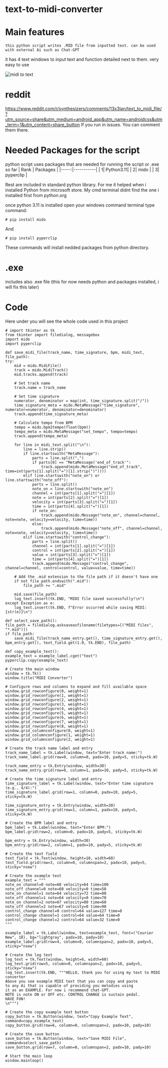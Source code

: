# text-to-midi-converter
# Main features
`this python script writes .MID file from inputted text. can be used with external Ai such as Chat-GPT`

it has 4 text windows to input text and function detailed next to them. very easy to use

![midi to text](https://github.com/potkolainen/text-to-midi/assets/135180930/4bf9aa96-6e3f-48dd-8c8e-a383a452ff7f)

# reddit

https://www.reddit.com/r/synthesizers/comments/13x3lan/text_to_midi_file/?utm_source=share&utm_medium=android_app&utm_name=androidcss&utm_term=1&utm_content=share_button
If you run in issues. You can comment them there. 

# Needed Packages for the script
python script uses packages that are needed for running the script or .exe so far
| Rank | Packages  |
|-----:|-----------|
|     1| Python3.11|
|     2| mido      |
|     3| pyperclip |

Rest are included in standard python library.
For me it helped when i installed Python from microsoft store. My cmd terminal didnt find the one i installed first from python.org

once python 3.11 is installed open your windows command terminal
type command:

    # pip install mido
    
And

    # pip install pyperclip
    
These commands will install nedded packages from python directory. 


# .exe
includes also .exe file (this for now needs python and packages installed, i will fix this later)

# Code
Here under you will see the whole code used in this project



    # import tkinter as tk
    from tkinter import filedialog, messagebox
    import mido
    import pyperclip

    def save_midi_file(track_name, time_signature, bpm, midi_text, file_path):
    try:
        mid = mido.MidiFile()
        track = mido.MidiTrack()
        mid.tracks.append(track)

        # Set track name
        track.name = track_name

        # Set time signature
        numerator, denominator = map(int, time_signature.split("/"))
        time_signature_meta = mido.MetaMessage("time_signature", numerator=numerator, denominator=denominator)
        track.append(time_signature_meta)

        # Calculate tempo from BPM
        tempo = mido.bpm2tempo(float(bpm))
        tempo_meta = mido.MetaMessage("set_tempo", tempo=tempo)
        track.append(tempo_meta)

        for line in midi_text.split("\n"):
            line = line.strip()
            if line.startswith("MetaMessage"):
                parts = line.split(",")
                if parts[0] == "MetaMessage('end_of_track'":
                    track.append(mido.MetaMessage("end_of_track", time=int(parts[1].split("=")[1].strip(")"))))
            elif line.startswith("note_on") or line.startswith("note_off"):
                parts = line.split()
                note_on = line.startswith("note_on")
                channel = int(parts[1].split("=")[1])
                note = int(parts[2].split("=")[1])
                velocity = int(parts[3].split("=")[1])
                time = int(parts[4].split("=")[1])
                if note_on:
                    track.append(mido.Message("note_on", channel=channel, note=note, velocity=velocity, time=time))
                else:
                    track.append(mido.Message("note_off", channel=channel, note=note, velocity=velocity, time=time))
            elif line.startswith("control_change"):
                parts = line.split()
                channel = int(parts[1].split("=")[1])
                control = int(parts[2].split("=")[1])
                value = int(parts[3].split("=")[1])
                time = int(parts[4].split("=")[1])
                track.append(mido.Message("control_change", channel=channel, control=control, value=value, time=time))

        # Add the .mid extension to the file path if it doesn't have one
        if not file_path.endswith(".mid"):
            file_path += ".mid"

        mid.save(file_path)
        log_text.insert(tk.END, "MIDI file saved successfully!\n")
    except Exception as e:
        log_text.insert(tk.END, f"Error occurred while saving MIDI: {str(e)}\n")

    def select_save_path():
    file_path = filedialog.asksaveasfilename(filetypes=[("MIDI files", "*.mid")])
    if file_path:
        save_midi_file(track_name_entry.get(), time_signature_entry.get(), bpm_entry.get(), text_field.get(1.0, tk.END), file_path)

    def copy_example_text():
    example_text = example_label.cget("text")
    pyperclip.copy(example_text)

    # Create the main window
    window = tk.Tk()
    window.title("MIDI Converter")

    # Configure rows and columns to expand and fill available space
    window.grid_rowconfigure(0, weight=1)
    window.grid_rowconfigure(1, weight=1)
    window.grid_rowconfigure(2, weight=1)
    window.grid_rowconfigure(3, weight=1)
    window.grid_rowconfigure(4, weight=1)
    window.grid_rowconfigure(5, weight=1)
    window.grid_rowconfigure(6, weight=1)
    window.grid_rowconfigure(7, weight=1)
    window.grid_rowconfigure(8, weight=1)
    window.grid_columnconfigure(0, weight=1)
    window.grid_columnconfigure(1, weight=1)
    window.grid_columnconfigure(2, weight=1)

    # Create the track name label and entry
    track_name_label = tk.Label(window, text="Enter track name:")
    track_name_label.grid(row=0, column=0, padx=10, pady=5, sticky=tk.W)

    track_name_entry = tk.Entry(window, width=30)
    track_name_entry.grid(row=0, column=1, padx=10, pady=5, sticky=tk.W)

    # Create the time signature label and entry
    time_signature_label = tk.Label(window, text="Enter time signature (e.g., 4/4):")
    time_signature_label.grid(row=1, column=0, padx=10, pady=5, sticky=tk.W)

    time_signature_entry = tk.Entry(window, width=30)
    time_signature_entry.grid(row=1, column=1, padx=10, pady=5, sticky=tk.W)

    # Create the BPM label and entry
    bpm_label = tk.Label(window, text="Enter BPM:")
    bpm_label.grid(row=2, column=0, padx=10, pady=5, sticky=tk.W)

    bpm_entry = tk.Entry(window, width=30)
    bpm_entry.grid(row=2, column=1, padx=10, pady=5, sticky=tk.W)

    # Create the text field
    text_field = tk.Text(window, height=10, width=60)
    text_field.grid(row=3, column=0, columnspan=2, padx=10, pady=5, sticky="nsew")

    # Create the example text
    example_text = """
    note_on channel=0 note=60 velocity=64 time=100
    note_off channel=0 note=60 velocity=0 time=50
    note_on channel=1 note=64 velocity=72 time=80
    note_off channel=1 note=64 velocity=0 time=70
    note_on channel=2 note=67 velocity=80 time=60
    note_off channel=2 note=67 velocity=0 time=90
    control_change channel=0 control=64 value=127 time=0
    control_change channel=1 control=64 value=64 time=0
    control_change channel=2 control=64 value=32 time=0
    """

    example_label = tk.Label(window, text=example_text, font=("Courier New", 10), bg="lightgray", padx=10, pady=10)
    example_label.grid(row=4, column=0, columnspan=2, padx=10, pady=5, sticky="nsew")

    # Create the log text
    log_text = tk.Text(window, height=6, width=60)
    log_text.grid(row=5, column=0, columnspan=2, padx=10, pady=5, sticky="nsew")
    log_text.insert(tk.END, """HELLO, thank you for using my text to MIDI converter
    Above you see example MIDI text that you can copy and paste
    to any Ai that is capable of providing you melodies using
    it as an EXAMPLE. For now i recommend chat-GPT.
    NOTE is note ON or OFF etc. CONTROL CHANGE is sustain pedal.
    HAVE FUN!
    \n""")

    # Create the copy example text button
    copy_button = tk.Button(window, text="Copy Example Text", command=copy_example_text)
    copy_button.grid(row=6, column=0, columnspan=2, padx=10, pady=10)
 
    # Create the save button
    save_button = tk.Button(window, text="Save MIDI File", command=select_save_path)
    save_button.grid(row=7, column=0, columnspan=2, padx=10, pady=10)

    # Start the main loop
    window.mainloop()
